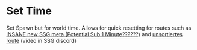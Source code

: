 # Set Time

Set Spawn but for world time. Allows for quick resetting for routes such as [INSANE new SSG meta (Potential Sub 1 Minute??????)](https://www.youtube.com/watch?v=GTcMJwZGUOI) and [unsortiertes route](https://discord.com/channels/755878212571103392/764821366753984522/107869697026215130) (video in SSG discord)
